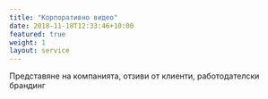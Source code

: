 ```yaml
---
title: "Корпоративно видео"
date: 2018-11-18T12:33:46+10:00
featured: true
weight: 1
layout: service
---
```


Представяне на компанията, отзиви от клиенти, работодателски брандинг